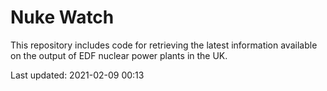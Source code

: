 # Nuke Watch

This repository includes code for retrieving the latest information available on the output of EDF nuclear power plants in the UK.

Last updated: 2021-02-09 00:13